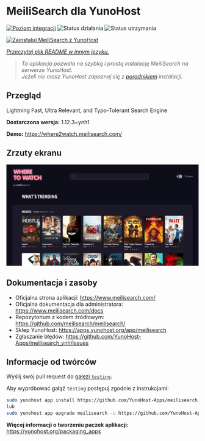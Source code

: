 <!--
To README zostało automatycznie wygenerowane przez <https://github.com/YunoHost/apps/tree/master/tools/readme_generator>
Nie powinno być ono edytowane ręcznie.
-->

# MeiliSearch dla YunoHost

[![Poziom integracji](https://apps.yunohost.org/badge/integration/meilisearch)](https://ci-apps.yunohost.org/ci/apps/meilisearch/)
![Status działania](https://apps.yunohost.org/badge/state/meilisearch)
![Status utrzymania](https://apps.yunohost.org/badge/maintained/meilisearch)

[![Zainstaluj MeiliSearch z YunoHost](https://install-app.yunohost.org/install-with-yunohost.svg)](https://install-app.yunohost.org/?app=meilisearch)

*[Przeczytaj plik README w innym języku.](./ALL_README.md)*

> *Ta aplikacja pozwala na szybką i prostą instalację MeiliSearch na serwerze YunoHost.*  
> *Jeżeli nie masz YunoHost zapoznaj się z [poradnikiem](https://yunohost.org/install) instalacji.*

## Przegląd

Lightning Fast, Ultra Relevant, and Typo-Tolerant Search Engine


**Dostarczona wersja:** 1.12.3~ynh1

**Demo:** <https://where2watch.meilisearch.com/>

## Zrzuty ekranu

![Zrzut ekranu z MeiliSearch](./doc/screenshots/meilisearch.png)

## Dokumentacja i zasoby

- Oficjalna strona aplikacji: <https://www.meilisearch.com/>
- Oficjalna dokumentacja dla administratora: <https://www.meilisearch.com/docs>
- Repozytorium z kodem źródłowym: <https://github.com/meilisearch/meilisearch/>
- Sklep YunoHost: <https://apps.yunohost.org/app/meilisearch>
- Zgłaszanie błędów: <https://github.com/YunoHost-Apps/meilisearch_ynh/issues>

## Informacje od twórców

Wyślij swój pull request do [gałęzi `testing`](https://github.com/YunoHost-Apps/meilisearch_ynh/tree/testing).

Aby wypróbować gałąź `testing` postępuj zgodnie z instrukcjami:

```bash
sudo yunohost app install https://github.com/YunoHost-Apps/meilisearch_ynh/tree/testing --debug
lub
sudo yunohost app upgrade meilisearch -u https://github.com/YunoHost-Apps/meilisearch_ynh/tree/testing --debug
```

**Więcej informacji o tworzeniu paczek aplikacji:** <https://yunohost.org/packaging_apps>

